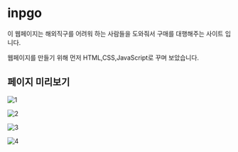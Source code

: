 # inpgo
이 웹페이지는 해외직구를 어려워 하는 사람들을 도와줘서 구매를 대행해주는 사이트 입니다.  
  
웹페이지를 만들기 위해 먼저 HTML,CSS,JavaScript로 꾸며 보았습니다.

## 페이지 미리보기

![1](https://user-images.githubusercontent.com/60025666/72663903-fb7cdd80-3a3a-11ea-8f76-15fb0ef2d4cb.png)
    
![2](https://user-images.githubusercontent.com/60025666/72663904-fb7cdd80-3a3a-11ea-9350-ac1c5ff9be5f.png)
    
![3](https://user-images.githubusercontent.com/60025666/72663905-fb7cdd80-3a3a-11ea-921d-37de0a1266f8.png)
   
![4](https://user-images.githubusercontent.com/60025666/72663906-fc157400-3a3a-11ea-8aac-ccb70a072a3f.png)
